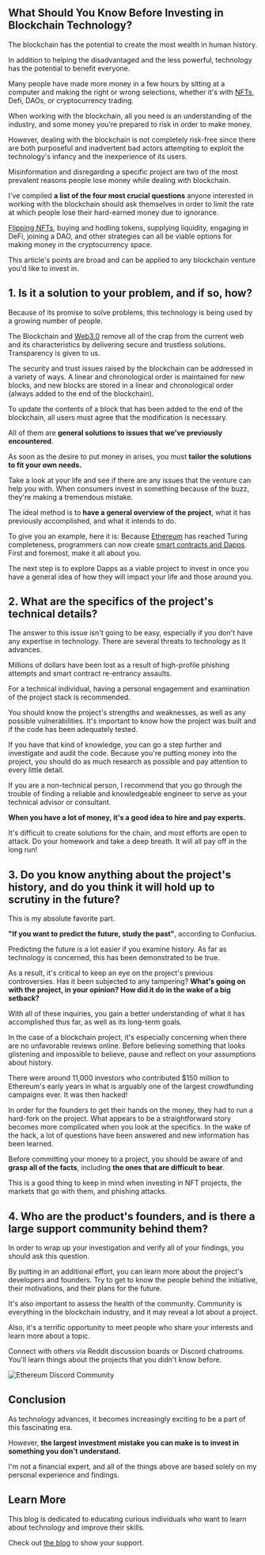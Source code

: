 ## What Should You Know Before Investing in Blockchain Technology?

The blockchain has the potential to create the most wealth in human history.

In addition to helping the disadvantaged and the less powerful, technology has the potential to benefit everyone.

Many people have made more money in a few hours by sitting at a computer and making the right or wrong selections, whether it's with [NFTs](https://www.michaelasiedu.com/nfts-greater-physical-art-why-digital-art-will-completely-disrupt-physical-art), Defi, DAOs, or cryptocurrency trading.

When working with the blockchain, all you need is an understanding of the industry, and some money you're prepared to risk in order to make money.

However, dealing with the blockchain is not completely risk-free since there are both purposeful and inadvertent bad actors attempting to exploit the technology's infancy and the inexperience of its users.

Misinformation and disregarding a specific project are two of the most prevalent reasons people lose money while dealing with blockchain.

I've compiled **a list of the four most crucial questions** anyone interested in working with the blockchain should ask themselves in order to limit the rate at which people lose their hard-earned money due to ignorance.

[Flipping NFTs](https://web3.hashnode.com/how-much-does-it-cost-to-create-an-nft), buying and hodling tokens, supplying liquidity, engaging in DeFi, joining a DAO, and other strategies can all be viable options for making money in the cryptocurrency space.

This article's points are broad and can be applied to any blockchain venture you'd like to invest in.

## 1. Is it a solution to your problem, and if so, how?

Because of its promise to solve problems, this technology is being used by a growing number of people.

The Blockchain and [Web3.0](https://www.michaelasiedu.com/getting-to-the-heart-of-web30-a-practical-guide-to-this-new-raging-evolution) remove all of the crap from the current web and its characteristics by delivering secure and trustless solutions. Transparency is given to us.

The security and trust issues raised by the blockchain can be addressed in a variety of ways. A linear and chronological order is maintained for new blocks, and new blocks are stored in a linear and chronological order (always added to the end of the blockchain).

To update the contents of a block that has been added to the end of the blockchain, all users must agree that the modification is necessary.

All of them are **general solutions to issues that we've previously encountered**.

As soon as the desire to put money in arises, you must **tailor the solutions to fit your own needs.**

Take a look at your life and see if there are any issues that the venture can help you with. When consumers invest in something because of the buzz, they're making a tremendous mistake.

The ideal method is to **have a general overview of the project**, what it has previously accomplished, and what it intends to do.

To give you an example, here it is: Because [Ethereum](https://www.michaelasiedu.com/getting-started-with-ethereum-blockchain-development-with-solidity) has reached Turing completeness, programmers can now create [smart contracts and Dapps](https://www.michaelasiedu.com/the-lifecycle-and-application-of-blockchain-smart-contracts).
First and foremost, make it all about you. 

The next step is to explore Dapps as a viable project to invest in once you have a general idea of how they will impact your life and those around you.


## 2. What are the specifics of the project's technical details?

The answer to this issue isn't going to be easy, especially if you don't have any expertise in technology.
There are several threats to technology as it advances.

Millions of dollars have been lost as a result of high-profile phishing attempts and smart contract re-entrancy assaults.

For a technical individual, having a personal engagement and examination of the project stack is recommended.

You should know the project's strengths and weaknesses, as well as any possible vulnerabilities.
It's important to know how the project was built and if the code has been adequately tested. 

If you have that kind of knowledge, you can go a step further and investigate and audit the code. Because you're putting money into the project, you should do as much research as possible and pay attention to every little detail.

If you are a non-technical person, I recommend that you go through the trouble of finding a reliable and knowledgeable engineer to serve as your technical advisor or consultant.

**When you have a lot of money, it's a good idea to hire and pay experts.**

It's difficult to create solutions for the chain, and most efforts are open to attack. Do your homework and take a deep breath. It will all pay off in the long run!


## 3. Do you know anything about the project's history, and do you think it will hold up to scrutiny in the future?

This is my absolute favorite part.

**"If you want to predict the future, study the past"**, according to Confucius.

Predicting the future is a lot easier if you examine history. As far as technology is concerned, this has been demonstrated to be true.

As a result, it's critical to keep an eye on the project's previous controversies. Has it been subjected to any tampering? **What's going on with the project, in your opinion? How did it do in the wake of a big setback?**

With all of these inquiries, you gain a better understanding of what it has accomplished thus far, as well as its long-term goals.

In the case of a blockchain project, it's especially concerning when there are no unfavorable reviews online. Before believing something that looks glistening and impossible to believe, pause and reflect on your assumptions about history.

There were around 11,000 investors who contributed $150 million to Ethereum's early years in what is arguably one of the largest crowdfunding campaigns ever. It was then hacked!

In order for the founders to get their hands on the money, they had to run a hard-fork on the project. What appears to be a straightforward story becomes more complicated when you look at the specifics.
In the wake of the hack, a lot of questions have been answered and new information has been learned. 


Before committing your money to a project, you should be aware of and **grasp all of the facts**, including **the ones that are difficult to bear**. 

This is a good thing to keep in mind when investing in NFT projects, the markets that go with them, and phishing attacks.

## 4. Who are the product's founders, and is there a large support community behind them?

In order to wrap up your investigation and verify all of your findings, you should ask this question.

By putting in an additional effort, you can learn more about the project's developers and founders. Try to get to know the people behind the initiative, their motivations, and their plans for the future.

It's also important to assess the health of the community. Community is everything in the blockchain industry, and it may reveal a lot about a project.

Also, it's a terrific opportunity to meet people who share your interests and learn more about a topic. 

Connect with others via Reddit discussion boards or Discord chatrooms. You'll learn things about the projects that you didn't know before.


![Ethereum Discord Community](https://cdn.hashnode.com/res/hashnode/image/upload/v1647735636733/EI78StMBv.png)


## Conclusion

As technology advances, it becomes increasingly exciting to be a part of this fascinating era.

However, **the largest investment mistake you can make is to invest in something you don't understand.**

I'm not a financial expert, and all of the things above are based solely on my personal experience and findings.

## Learn More

This blog is dedicated to educating curious individuals who want to learn about technology and improve their skills.

Check out [the blog](https://www.michaelasiedu.com/) to show your support.

